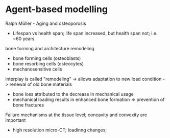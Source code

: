 # Agent-based modelling 
Ralph Müller - Aging and osteoporosis
- Lifespan vs health span; life span increased, but health span not; i.e. ~60 years

bone forming and architecture remodeling
- bone forming cells (osteoblasts)
- bone resorbing cells (osteocytes)
- mechanosensitive cells

interplay is called "remodeling"
-> allows adaptation to new load condition
-> renewal of old bone materials

- bone loss attributed to the decrease in mechanical usage
- mechanical loading results in enhanced bone formation
=> prevention of bone fractures

Failure mechanisms at the tissue level; concavity and convexity are important

- high resolution micro-CT; loadinng changes; 
